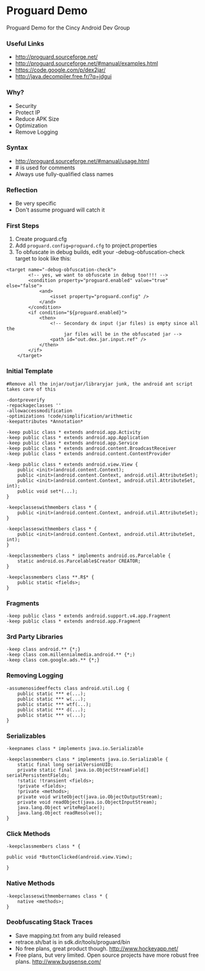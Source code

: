 Proguard Demo
============

Proguard Demo for the Cincy Android Dev Group

### Useful Links

* <http://proguard.sourceforge.net/>
* <http://proguard.sourceforge.net/#manual/examples.html>
* <https://code.google.com/p/dex2jar/>
* <http://java.decompiler.free.fr/?q=jdgui>

### Why?

* Security
* Protect IP
* Reduce APK Size
* Optimization
* Remove Logging

### Syntax
* <http://proguard.sourceforge.net/#manual/usage.html>
* \# is used for comments
* Always use fully-qualified class names

### Reflection
* Be very specific
* Don't assume proguard will catch it

### First Steps

1. Create proguard.cfg
2. Add `proguard.config=proguard.cfg` to project.properties
3. To obfuscate in debug builds, edit your -debug-obfuscation-check target to look like this:

```
<target name="-debug-obfuscation-check">
        <!-- yes, we want to obfuscate in debug too!!!! -->
        <condition property="proguard.enabled" value="true" else="false">
            <and>
                <isset property="proguard.config" />
            </and>
        </condition>
        <if condition="${proguard.enabled}">
            <then>
                <!-- Secondary dx input (jar files) is empty since all the
                     jar files will be in the obfuscated jar -->
                <path id="out.dex.jar.input.ref" />
            </then>
        </if>
    </target>
```

### Initial Template

```
#Remove all the injar/outjar/libraryjar junk, the android ant script takes care of this

-dontpreverify
-repackageclasses ''
-allowaccessmodification
-optimizations !code/simplification/arithmetic
-keepattributes *Annotation*

-keep public class * extends android.app.Activity
-keep public class * extends android.app.Application
-keep public class * extends android.app.Service
-keep public class * extends android.content.BroadcastReceiver
-keep public class * extends android.content.ContentProvider

-keep public class * extends android.view.View {
    public <init>(android.content.Context);
    public <init>(android.content.Context, android.util.AttributeSet);
    public <init>(android.content.Context, android.util.AttributeSet, int);
    public void set*(...);
}

-keepclasseswithmembers class * {
    public <init>(android.content.Context, android.util.AttributeSet);
}

-keepclasseswithmembers class * {
    public <init>(android.content.Context, android.util.AttributeSet, int);
}

-keepclassmembers class * implements android.os.Parcelable {
    static android.os.Parcelable$Creator CREATOR;
}

-keepclassmembers class **.R$* {
    public static <fields>;
}
```
### Fragments

```
-keep public class * extends android.support.v4.app.Fragment
-keep public class * extends android.app.Fragment
```
### 3rd Party Libraries
```
-keep class android.** {*;}
-keep class com.millennialmedia.android.** {*;)
-keep class com.google.ads.** {*;}
```
### Removing Logging
```
-assumenosideeffects class android.util.Log {
    public static *** e(...);
    public static *** w(...);
    public static *** wtf(...);
    public static *** d(...);
    public static *** v(...);
}
```
### Serializables
```
-keepnames class * implements java.io.Serializable

-keepclassmembers class * implements java.io.Serializable {
    static final long serialVersionUID;
    private static final java.io.ObjectStreamField[] serialPersistentFields;
    !static !transient <fields>;
    !private <fields>;
    !private <methods>;
    private void writeObject(java.io.ObjectOutputStream);
    private void readObject(java.io.ObjectInputStream);
    java.lang.Object writeReplace();
    java.lang.Object readResolve();
}
```

### Click Methods

```
-keepclassmembers class * {

public void *ButtonClicked(android.view.View);

}
```

### Native Methods
```
-keepclasseswithmembernames class * {
    native <methods>;
}
```

### Deobfuscating Stack Traces
* Save mapping.txt from any build released
* retrace.sh/bat is in sdk.dir/tools/proguard/bin
* No free plans, great product though. <http://www.hockeyapp.net/>
* Free plans, but very limited.  Open source projects have more robust free plans. <http://www.bugsense.com/>

